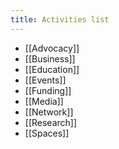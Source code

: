 ```yaml
---
title: Activities list
---
```


- [[Advocacy]]
- [[Business]]
- [[Education]]
- [[Events]]
- [[Funding]]
- [[Media]]
- [[Network]]
- [[Research]]
- [[Spaces]]

